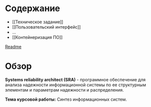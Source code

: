 # Содержание
- [[Техническое задание]]
- [[Пользовательский интерфейс]]
- ...
- [[Контейнеризация ПО]]

[Readme](../Readme.md)

# Обзор
**Systems reliability architect (SRA)** - программное обеспечение для анализа надежности информационной системы по ее структурным элементам и параметрам надежности и распределения.

**Тема курсовой работы:** Синтез информационных систем.
